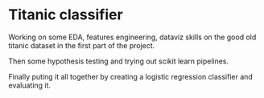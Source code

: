 # Titanic classifier

Working on some EDA, features engineering, dataviz skills on the good old titanic dataset in the first part of the project.

Then some hypothesis testing and trying out scikit learn pipelines.

Finally puting it all together by creating a logistic regression classifier and evaluating it.
